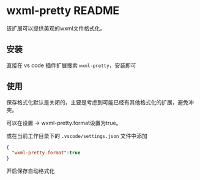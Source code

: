 # wxml-pretty README

该扩展可以提供美观的wxml文件格式化。

## 安装
直接在 vs code 插件扩展搜索 ``` wxml-pretty ```，安装即可

## 使用
保存格式化默认是关闭的，主要是考虑到可能已经有其他格式化的扩展，避免冲突。

可以在设置 -> wxml-pretty.format设置为true。

或在当前工作目录下的 ```.vscode/settings.json``` 文件中添加
```json
{
  "wxml-pretty.format":true
}
```
开启保存自动格式化